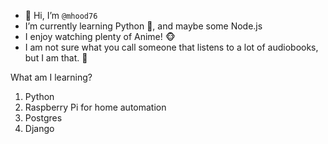 - :wave: Hi, I’m `@mhood76`
- I’m currently learning Python :snake:, and maybe some Node.js
- I enjoy watching plenty of Anime! :monkey_face:
- I am not sure what you call someone that listens to a lot of audiobooks, but I am that. :green_book:

What am I learning?
1. Python
2. Raspberry Pi for home automation
3. Postgres
4. Django